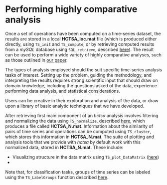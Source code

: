 # Performing highly comparative analysis
<!--{#sec:analyzing}-->

Once a set of operations have been computed on a time-series dataset, the results are stored in a local **HCTSA_loc.mat** file (which is produced either directly, using `TS_init` and `TS_compute`, or by retrieving computed results from a *mySQL* database using `SQL_retrieve`, described [here](retrieving.md)).
The result can be used to perform a wide variety of highly comparative analyses, such as those outlined in [our paper](http://rsif.royalsocietypublishing.org/content/10/83/20130048.full).

The types of analysis employed should the suit specific time-series analysis tasks of interest.
Setting up the problem, guiding the methodology, and interpreting the results requires strong scientific input that should draw on domain knowledge, including the questions asked of the data, experience performing data analysis, and statistical considerations.

Users can be creative in their exploration and analysis of the data, or draw upon a library of basic analytic techniques that we have developed.

After retrieving first main component of an *hctsa* analysis involves filtering and normalizing the data using `TS_normalize`, described [here](filtering_and_normalizing.md), which produces a file called **HCTSA_N.mat**.
Information about the similarity of pairs of time series and operations can be computed using `TS_cluster`, which stores this information in **HCTSA_N.mat**.
The suite of plotting and analysis tools that we provide with *hctsa* by default work with this normalized data, stored in **HCTSA_N.mat**.
These include:
* Visualizing structure in the data matrix using `TS_plot_DataMatrix` ([here](visualizing_the_data_matrix.md))
* 

Note that, for classification tasks, groups of time series can be labeled using the `TS_LabelGroups` function described [here](retrieving.md).